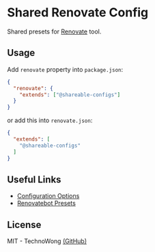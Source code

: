 # Shared Renovate Config

Shared presets for [Renovate](https://github.com/singapore/renovate) tool.

## Usage

Add `renovate` property into `package.json`:

```json
{
  "renovate": {
    "extends": ["@shareable-configs"]
  }
}
```

or add this into `renovate.json`:

```json
{
  "extends": [
    "@shareable-configs"
  ]
}
```

## Useful Links

- [Configuration Options](https://renovatebot.com/docs/configuration-options)
- [Renovatebot Presets](https://github.com/renovatebot/presets/tree/master/packages)

## License

MIT - TechnoWong [(GitHub)](http://github.com/TechnoWong)
